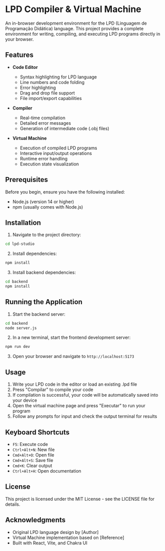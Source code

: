 # LPD Compiler & Virtual Machine

An in-browser development environment for the LPD (Linguagem de Programação Didática) language. This project provides a complete environment for writing, compiling, and executing LPD programs directly in your browser.

## Features

- **Code Editor**
  - Syntax highlighting for LPD language
  - Line numbers and code folding
  - Error highlighting
  - Drag and drop file support
  - File import/export capabilities

- **Compiler**
  - Real-time compilation
  - Detailed error messages
  - Generation of intermediate code (.obj files)

- **Virtual Machine**
  - Execution of compiled LPD programs
  - Interactive input/output operations
  - Runtime error handling
  - Execution state visualization

## Prerequisites

Before you begin, ensure you have the following installed:
- Node.js (version 14 or higher)
- npm (usually comes with Node.js)

## Installation

1. Navigate to the project directory:
```bash
cd lpd-studio
```

2. Install dependencies:
```bash
npm install
```

3. Install backend dependencies:
```bash
cd backend
npm install
```

## Running the Application

1. Start the backend server:
```bash
cd backend
node server.js
```

2. In a new terminal, start the frontend development server:
```bash
npm run dev
```

3. Open your browser and navigate to `http://localhost:5173`

## Usage

1. Write your LPD code in the editor or load an existing .lpd file
2. Press "Compilar" to compile your code
3. If compilation is successful, your code will be automatically saved into your device
4. Open the virtual machine page and press "Executar" to run your program
5. Follow any prompts for input and check the output terminal for results

## Keyboard Shortcuts

- `F5`: Execute code
- `Ctrl+Alt+N`: New file
- `Cmd+Alt+O`: Open file
- `Cmd+Alt+S`: Save file
- `Cmd+K`: Clear output
- `Ctrl+Alt+H`: Open documentation

## License

This project is licensed under the MIT License - see the LICENSE file for details.

## Acknowledgments

- Original LPD language design by [Author]
- Virtual Machine implementation based on [Reference]
- Built with React, Vite, and Chakra UI
